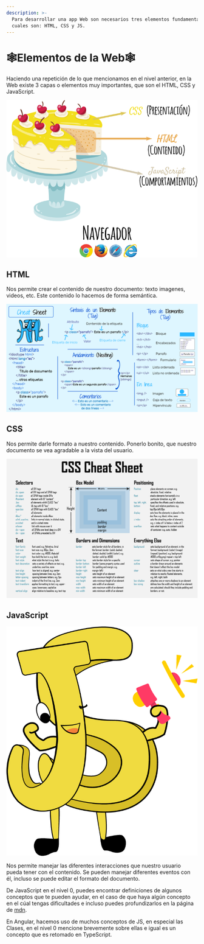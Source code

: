 ```yaml
---
description: >-
  Para desarrollar una app Web son necesarios tres elementos fundamentales, los
  cuales son: HTML, CSS y JS.
---
```


# 🕸️Elementos de la Web🕸️

Haciendo una repetición de lo que mencionamos en el nivel anterior, en la Web existe 3 capas o elementos muy importantes, que son el HTML, CSS y JavaScript.

![](../.gitbook/assets/image.png)

## HTML

Nos permite crear el contenido de nuestro documento: texto imagenes, videos, etc. Este contenido lo hacemos de forma semántica.

![](../.gitbook/assets/html-cheet-sheat3%20%283%29.png)

## CSS

Nos permite darle formato a nuestro contenido. Ponerlo bonito, que nuestro documento se vea agradable a la vista del usuario.

![](../.gitbook/assets/eejfjxdxsaageyh.png)

## JavaScript

![](../.gitbook/assets/guin-o%20%281%29.png)

Nos permite manejar las diferentes interacciones que nuestro usuario pueda tener con el contenido. Se pueden manejar diferentes eventos con él, incluso se puede editar el formato del documento.

De JavaScript en el nivel 0, puedes encontrar definiciones de algunos conceptos que te pueden ayudar, en el caso de que haya algún concepto en el cúal tengas dificultades e incluso puedes profundizarlos en la página de [mdn](https://developer.mozilla.org/es/docs/Web/JavaScript).

En Angular, hacemos uso de muchos conceptos de JS, en especial las Clases, en el nivel 0 mencione brevemente sobre ellas e igual es un concepto que es retomado en TypeScript.

